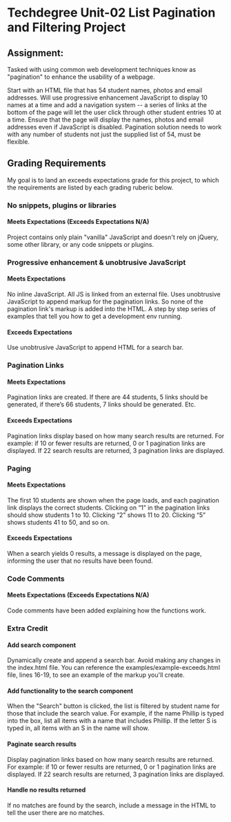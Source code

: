 # Techdegree Unit-02 List Pagination and Filtering Project

## Assignment:

Tasked with using common web development techniques know as "pagination" to enhance the usability of a webpage.

Start with an HTML file that has 54 student names, photos and email addresses. Will use progressive enhancement JavaScript to display 10 names at a time and add a navigation system -- a series of links at the bottom of the page will let the user click through other student entries 10 at a time.
Ensure that the page will display the names, photos and email addresses even if JavaScript is disabled.
Pagination solution needs to work with any number of students not just the supplied list of 54, must be flexible.

## Grading Requirements

My goal is to land an exceeds expectations grade for this project, to which the requirements are listed by each grading ruberic below.

### No snippets, plugins or libraries

#### Meets Expectations (Exceeds Expectations N/A)

Project contains only plain "vanilla" JavaScript and doesn't rely on jQuery, some other library, or any code snippets or plugins.

### Progressive enhancement & unobtrusive JavaScript

#### Meets Expectations

No inline JavaScript. All JS is linked from an external file.
Uses unobtrusive JavaScript to append markup for the pagination links. So none of the pagination link's markup is added into the HTML. A step by step series of examples that tell you how to get a development env running.

#### Exceeds Expectations

Use unobtrusive JavaScript to append HTML for a search bar.

### Pagination Links

#### Meets Expectations

Pagination links are created. If there are 44 students, 5 links should be generated, if there’s 66 students, 7 links should be generated. Etc.

#### Exceeds Expectations

Pagination links display based on how many search results are returned. For example: if 10 or fewer results are returned, 0 or 1 pagination links are displayed. If 22 search results are returned, 3 pagination links are displayed.

### Paging

#### Meets Expectations

The first 10 students are shown when the page loads, and each pagination link displays the correct students.
Clicking on “1” in the pagination links should show students 1 to 10. Clicking “2” shows 11 to 20. Clicking “5” shows students 41 to 50, and so on.

#### Exceeds Expectations

When a search yields 0 results, a message is displayed on the page, informing the user that no results have been found.

### Code Comments

#### Meets Expectations (Exceeds Expectations N/A)

Code comments have been added explaining how the functions work.

### Extra Credit

#### Add search component

Dynamically create and append a search bar. Avoid making any changes in the index.html file. You can reference the examples/example-exceeds.html file, lines 16-19, to see an example of the markup you'll create.

#### Add functionality to the search component

When the "Search" button is clicked, the list is filtered by student name for those that include the search value. For example, if the name Phillip is typed into the box, list all items with a name that includes Phillip. If the letter S is typed in, all items with an S in the name will show.

#### Paginate search results

Display pagination links based on how many search results are returned. For example: if 10 or fewer results are returned, 0 or 1 pagination links are displayed. If 22 search results are returned, 3 pagination links are displayed.

#### Handle no results returned

If no matches are found by the search, include a message in the HTML to tell the user there are no matches.
